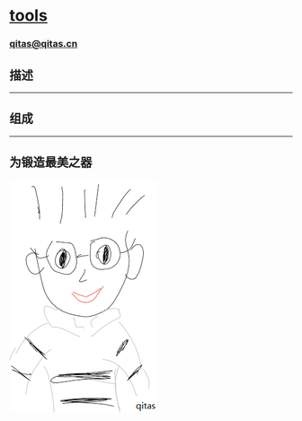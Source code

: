 # [tools](https://github.com/qitas/tools) 

### qitas@qitas.cn

## 描述


---

## 组成



---

## 为锻造最美之器

[![sites](qitas/qitas.png)](http://www.qitas.cn)
